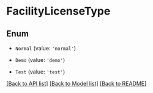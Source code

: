 # FacilityLicenseType

## Enum


* `Normal` (value: `'normal'`)

* `Demo` (value: `'demo'`)

* `Test` (value: `'test'`)


[[Back to API list]](../README.md#documentation-for-api-endpoints) [[Back to Model list]](../README.md#documentation-for-models) [[Back to README]](../README.md)

